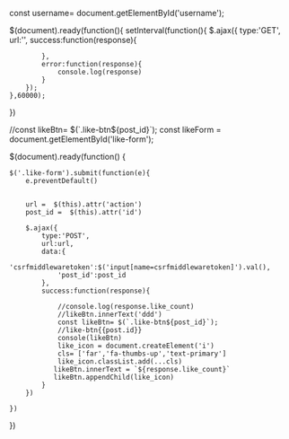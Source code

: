 const username= document.getElementById('username');




$(document).ready(function(){
    setInterval(function(){
        $.ajax({
            type:'GET',
            url:'',
            success:function(response){
                
            },
            error:function(response){
                console.log(response)
            }
        });
    },60000);
})





















//const likeBtn= $(`.like-btn${post_id}`);
const likeForm = document.getElementById('like-form');

$(document).ready(function() {

    $('.like-form').submit(function(e){
        e.preventDefault()
    

        url =  $(this).attr('action')
        post_id =  $(this).attr('id')

        $.ajax({
            type:'POST',
            url:url,
            data:{
                'csrfmiddlewaretoken':$('input[name=csrfmiddlewaretoken]').val(),
                'post_id':post_id
            },
            success:function(response){
               
                //console.log(response.like_count)
                //likeBtn.innerText('ddd')
                const likeBtn= $(`.like-btn${post_id}`);
                //like-btn{{post.id}}
                console(likeBtn)
                like_icon = document.createElement('i')
                cls= ['far','fa-thumbs-up','text-primary']
                like_icon.classList.add(...cls)
               likeBtn.innerText = `${response.like_count}`
               likeBtn.appendChild(like_icon)
            }
        })

    })
})